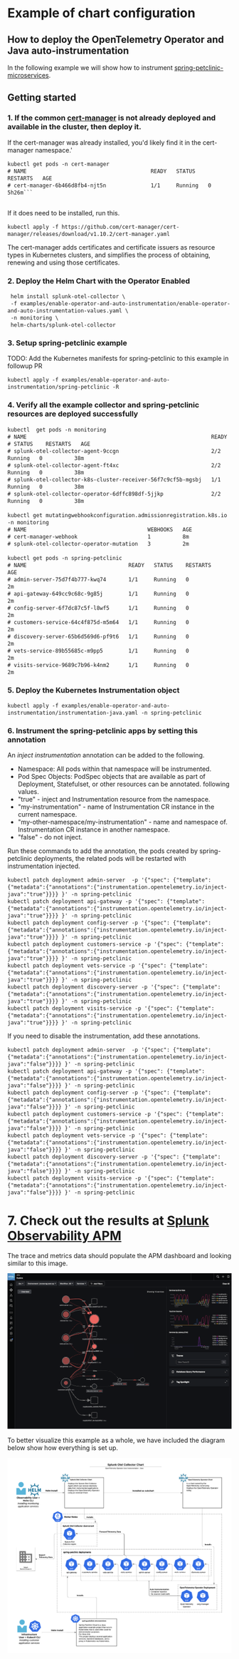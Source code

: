 # Example of chart configuration

## How to deploy the OpenTelemetry Operator and Java auto-instrumentation

In the following example we will show how to instrument
[spring-petclinic-microservices](https://github.com/spring-petclinic/spring-petclinic-microservices).

## Getting started
### 1. If the common [cert-manager](https://cert-manager.io/docs/installation/kubectl/) is not already deployed and available in the cluster, then deploy it.

If the cert-manager was already installed, you'd likely find it in the
cert-manager namespace.'

```
kubectl get pods -n cert-manager
# NAME                                       READY   STATUS    RESTARTS   AGE
# cert-manager-6b466d8fb4-njt5n              1/1     Running   0
5h26m```


```

If it does need to be installed, run this.

```
kubectl apply -f https://github.com/cert-manager/cert-manager/releases/download/v1.10.2/cert-manager.yaml
```

The cert-manager adds certificates and certificate issuers as resource types in Kubernetes clusters, and simplifies the process of obtaining, renewing and using those certificates.

### 2. Deploy the Helm Chart with the Operator Enabled

```
 helm install splunk-otel-collector \
 -f examples/enable-operator-and-auto-instrumentation/enable-operator-and-auto-instrumentation-values.yaml \
 -n monitoring \
 helm-charts/splunk-otel-collector
 ```

### 3. Setup spring-petclinic example

TODO: Add the Kubernetes manifests for spring-petclinic to this example in followup PR
```
kubectl apply -f examples/enable-operator-and-auto-instrumentation/spring-petclinic -R
```

### 4. Verify all the example collector and spring-petclinic resources are deployed successfully

```
kubectl  get pods -n monitoring
# NAME                                                          READY
# STATUS    RESTARTS   AGE
# splunk-otel-collector-agent-9ccgn                             2/2     Running   0          38m
# splunk-otel-collector-agent-ft4xc                             2/2     Running   0          38m
# splunk-otel-collector-k8s-cluster-receiver-56f7c9cf5b-mgsbj   1/1     Running   0          38m
# splunk-otel-collector-operator-6dffc898df-5jjkp               2/2     Running   0          38m

kubectl get mutatingwebhookconfiguration.admissionregistration.k8s.io -n monitoring
# NAME                                      WEBHOOKS   AGE
# cert-manager-webhook                      1          8m
# splunk-otel-collector-operator-mutation   3          2m

kubectl get pods -n spring-petclinic
# NAME                                READY   STATUS    RESTARTS        AGE
# admin-server-75d7f4b777-kwq74       1/1     Running   0               2m
# api-gateway-649cc9c68c-9g85j        1/1     Running   0               2m
# config-server-6f7dc87c5f-l8wf5      1/1     Running   0               2m
# customers-service-64c4f875d-m5m64   1/1     Running   0               2m
# discovery-server-65b6d569d6-pf9t6   1/1     Running   0               2m
# vets-service-89b55685c-m9pp5        1/1     Running   0               2m
# visits-service-9689c7b96-k4nm2      1/1     Running   0               2m
```

### 5. Deploy the Kubernetes Instrumentation object

```
kubectl apply -f examples/enable-operator-and-auto-instrumentation/instrumentation-java.yaml -n spring-petclinic
```

### 6. Instrument the spring-petclinic apps by setting this annotation
An _inject instrumentation_ annotation can be added to the following.
- Namespace: All pods within that namespace will be instrumented.
- Pod Spec Objects: PodSpec objects that are available as part of Deployment,
  Statefulset, or other resources can be annotated.
following values.
- "true" - inject and Instrumentation resource from the namespace.
- "my-instrumentation" - name of Instrumentation CR instance in the current
namespace.
- "my-other-namespace/my-instrumentation" - name and namespace of.
Instrumentation CR instance in another namespace.
- "false" - do not inject.

Run these commands to add the annotation, the pods created by spring-petclinic
deployments, the related pods will be restarted with instrumentation injected.
```
kubectl patch deployment admin-server  -p '{"spec": {"template":{"metadata":{"annotations":{"instrumentation.opentelemetry.io/inject-java":"true"}}}} }' -n spring-petclinic
kubectl patch deployment api-gateway -p '{"spec": {"template":{"metadata":{"annotations":{"instrumentation.opentelemetry.io/inject-java":"true"}}}} }' -n spring-petclinic
kubectl patch deployment config-server -p '{"spec": {"template":{"metadata":{"annotations":{"instrumentation.opentelemetry.io/inject-java":"true"}}}} }' -n spring-petclinic
kubectl patch deployment customers-service -p '{"spec": {"template":{"metadata":{"annotations":{"instrumentation.opentelemetry.io/inject-java":"true"}}}} }' -n spring-petclinic
kubectl patch deployment vets-service -p '{"spec": {"template":{"metadata":{"annotations":{"instrumentation.opentelemetry.io/inject-java":"true"}}}} }' -n spring-petclinic
kubectl patch deployment discovery-server -p '{"spec": {"template":{"metadata":{"annotations":{"instrumentation.opentelemetry.io/inject-java":"true"}}}} }' -n spring-petclinic
kubectl patch deployment visits-service -p '{"spec": {"template":{"metadata":{"annotations":{"instrumentation.opentelemetry.io/inject-java":"true"}}}} }' -n spring-petclinic
```

If you need to disable the instrumentation, add these annotations.
```
kubectl patch deployment admin-server  -p '{"spec": {"template":{"metadata":{"annotations":{"instrumentation.opentelemetry.io/inject-java":"false"}}}} }' -n spring-petclinic
kubectl patch deployment api-gateway -p '{"spec": {"template":{"metadata":{"annotations":{"instrumentation.opentelemetry.io/inject-java":"false"}}}} }' -n spring-petclinic
kubectl patch deployment config-server -p '{"spec": {"template":{"metadata":{"annotations":{"instrumentation.opentelemetry.io/inject-java":"false"}}}} }' -n spring-petclinic
kubectl patch deployment customers-service -p '{"spec": {"template":{"metadata":{"annotations":{"instrumentation.opentelemetry.io/inject-java":"false"}}}} }' -n spring-petclinic
kubectl patch deployment vets-service -p '{"spec": {"template":{"metadata":{"annotations":{"instrumentation.opentelemetry.io/inject-java":"false"}}}} }' -n spring-petclinic
kubectl patch deployment discovery-server -p '{"spec": {"template":{"metadata":{"annotations":{"instrumentation.opentelemetry.io/inject-java":"false"}}}} }' -n spring-petclinic
kubectl patch deployment visits-service -p '{"spec": {"template":{"metadata":{"annotations":{"instrumentation.opentelemetry.io/inject-java":"false"}}}} }' -n spring-petclinic
```

# 7. Check out the results at [Splunk Observability APM](tps://app.signalfx.com/#/apm)

The trace and metrics data should populate the APM dashboard and looking
similar to this image.

![APM](auto-instrumentation-java-apm-result.png)

To better visualize this example as a whole, we have included the diagram below
show how everything is set up.

![Splunk Chart + OtelOperator Auto-instrumentation](auto-instrumentation-java-diagram.png)
